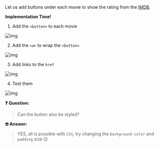Let us add buttons under each movie to show the rating from the [IMDB](https://www.imdb.com/).

**Implementation Time!**

1. Add the `<button>` to each movie

![img](https://lh5.googleusercontent.com/FOg1XUNTXmW3Dyi6x0zG11fYzC-qC1HGyLp2UyrZXI7Z6Ic2dHe_4xaXeYC8SD4m-oW0LvNz1e0lc16n4wSUOG0XZGwRidLRw6TEfScnvJD6QwWZ1QT6PhwWj-qr6WCoa_b-EGcd=s0)

2. Add the `<a>` to wrap the `<button>`

![img](https://lh5.googleusercontent.com/3JZKkIZ54bTnfu0xFvvb5mJPff7vF0nD4lzUSQTCsjDVSrWM51j1BIQn9HULmTz4_e9wDuhaC7Rpeic8944pTtHub1SsqZmSP-wb_Xnb7JRLjX-C_n_BZdK7Ims80ZU-zb1lLVRX=s0)

3. Add links to the `href`

![img](https://lh4.googleusercontent.com/BQU6-JjENSttyCmWFUL8o2zfY3UBjwaY65690A_w6C_C0leTPvEWnj7k6kfSt-ASDhcBYI4JyP71DoPldSIlw69W_KVm9RsFISajl2zgQXen4SxVG4wIh7Fvn6Jf-ePtG9ty6adH=s0)

4. Test them

![img](https://lh6.googleusercontent.com/PTjo9VuQcK2RMlkbFTflp0qlV25J9Hg8Ck-RLXGAaH3s85MlQpd7gmHMAxHCkcFVADdFGOmTW7T_JpRVmIabGj4ZtOdJAn0E0kTrcr_VIrjLtrnQ-sciaGyOcTlTROLVKbivyVYZ=s0)

**❓ Question:**

> Can the button also be styled?

**🤓 Answer:**

> YES, all is possible with `CSS`, try changing the `background-color` and `padding` size 😉
